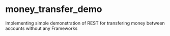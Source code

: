 # money_transfer_demo
Implementing simple demonstration of REST for transfering money between accounts without any Frameworks
